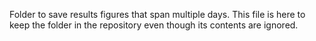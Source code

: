 Folder to save results figures that span multiple days. This file is here to keep the folder in the repository even though its contents are ignored.
